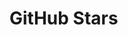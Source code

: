 # GitHub Stars

<source-table
    name="stars_history"
    records="stars_history">
</source-table>

<line-chart
    table="stars_history"
    by="date"
    measure="any_value(count)"
    order_by="date">
</line-chart>
<table-description-chart table="stars_history"></table-description-chart>




<script src="https://cdnjs.cloudflare.com/ajax/libs/axios/1.9.0/axios.min.js" integrity="sha512-FPlUpimug7gt7Hn7swE8N2pHw/+oQMq/+R/hH/2hZ43VOQ+Kjh25rQzuLyPz7aUWKlRpI7wXbY6+U3oFPGjPOA==" crossorigin="anonymous" referrerpolicy="no-referrer"></script>
<script>
const DEFAULT_PER_PAGE = 30;

function range(from, to) {
    const r = []
    for (let i = from; i <= to; i++) {
        r.push(i)
    }
    return r
}

function getDateString(t, format = "yyyy/MM/dd hh:mm:ss") {
    return new Date(t).toISOString().substring(0, 10);
}

async function getRepoStargazers(repo, token, page) {
    let url = `https://api.github.com/repos/${repo}/stargazers?per_page=${DEFAULT_PER_PAGE}`

    if (page !== undefined) {
        url = `${url}&page=${page}`
    }
    return axios.get(url, {
        headers: {
            Accept: "application/vnd.github.v3.star+json",
            Authorization: token ? `token ${token}` : ""
        }
    })
}

async function getRepoStargazersCount(repo, token) {
    const { data } = await axios.get(`https://api.github.com/repos/${repo}`, {
        headers: {
            Accept: "application/vnd.github.v3.star+json",
            Authorization: token ? `token ${token}` : ""
        }
    })

    return data.stargazers_count
}

async function getRepoStarRecords(repo, token, maxRequestAmount) {
    const patchRes = await getRepoStargazers(repo, token)

    const headerLink = patchRes.headers["link"] || ""

    let pageCount = 1
    const regResult = /next.*&page=(\d*).*last/.exec(headerLink)

    if (regResult) {
        if (regResult[1] && Number.isInteger(Number(regResult[1]))) {
            pageCount = Number(regResult[1])
        }
    }

    if (pageCount === 1 && patchRes?.data?.length === 0) {
        throw {
            status: patchRes.status,
            data: []
        }
    }

    const requestPages = []
    if (pageCount < maxRequestAmount) {
        requestPages.push(...range(1, pageCount))
    } else {
        range(1, maxRequestAmount).map((i) => {
            requestPages.push(Math.round((i * pageCount) / maxRequestAmount) - 1)
        })
        if (!requestPages.includes(1)) {
            requestPages[0] = 1;
        }
    }

    const resArray = await Promise.all(
        requestPages.map((page) => {
            return getRepoStargazers(repo, token, page)
        })
    )

    const starRecordsMap = new Map()

    if (requestPages.length < maxRequestAmount) {
        const starRecordsData = []
        resArray.map((res) => {
            const { data } = res
            starRecordsData.push(...data)
        })
        for (let i = 0; i < starRecordsData.length; ) {
            starRecordsMap.set(getDateString(starRecordsData[i].starred_at), i + 1)
            i += Math.floor(starRecordsData.length / maxRequestAmount) || 1
        }
    } else {
        resArray.map(({ data }, index) => {
            if (data.length > 0) {
                const starRecord = data[0]
                starRecordsMap.set(getDateString(starRecord.starred_at), DEFAULT_PER_PAGE * (requestPages[index] - 1))
            }
        })
    }

    const starAmount = await getRepoStargazersCount(repo, token)
    starRecordsMap.set(getDateString(Date.now()), starAmount)

    const starRecords = []

    starRecordsMap.forEach((v, k) => {
        starRecords.push({
            date: k,
            count: v
        })
    })

    console.log(starRecords);
    window.stars_history = starRecords;
    return starRecords
}

async function getRepoLogoUrl(repo, token) {
    const owner = repo.split("/")[0]
    const { data } = await axios.get(`https://api.github.com/users/${owner}`, {
        headers: {
            Accept: "application/vnd.github.v3.star+json",
            Authorization: token ? `token ${token}` : ""
        }
    })

    return data.avatar_url
}


getRepoStarRecords('unytics/bigfunctions', undefined, 15);

</script>





<script type="module" src="../../../src/connectors/duckdb.js"></script>
<script type="module" src="../../../src/components/source_tables.js"></script>
<script type="module" src="../../../src/components/echarts.js"></script>
<script type="module" src="../../../src/components/bar_chart_grid.js"></script>
<script type="module" src="../../../src/components/datatable.js"></script>
<script type="module" src="../../../src/components/score_cards.js"></script>
